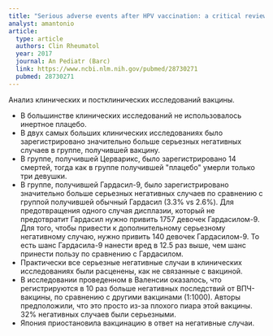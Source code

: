 ```yaml
---
title: "Serious adverse events after HPV vaccination: a critical review of randomized trials and post-marketing case series"
analyst: amantonio
article:
  type: article
  authors: Clin Rheumatol
  year: 2017
  journal: An Pediatr (Barc)
  link: https://www.ncbi.nlm.nih.gov/pubmed/28730271
  pubmed: 28730271
---
```


Анализ клинических и постклинических исследований вакцины.
- В большинстве клинических исследований не использовалось инертное плацебо.
- В двух самых больших клинических исследованиях было зарегистрировано значительно больше серьезных негативных случаев в группе, получившей вакцину.
- В группе, получившей Церварикс, было зарегистрировано 14 смертей, тогда как в группе получившей "плацебо" умерли только три девушки.
- В группе, получившей Гардасил-9, было зарегистрировано значительно больше серьезных негативных случаев по сравнению с группой получившей обычный Гардасил (3.3% vs 2.6%).
Для предотвращения одного случая дисплазии, который не предотвратит Гардасил нужно привить 1757 девочек Гардасилом-9. Для того, чтобы привести к дополнительному серьезному негативному случаю, нужно привить 140 девочек Гардасилом-9. То есть шанс Гардасила-9 нанести вред в 12.5 раз выше, чем шанс принести пользу по сравнению с Гардасилом.
- Практически все серьезные негативные случаи в клинических исследованиях были расценены, как не связанные с вакциной.
- В исследовании проведенном в Валенсии оказалось, что регистрируются в 10 раз больше негативных последствий от ВПЧ-вакцины, по сравнению с другими вакцинами (1:1000). Авторы предположили, что это просто из-за плохого пиара этой вакцины. 32% негативных случаев были серьезными.
- Япония приостановила вакцинацию в ответ на негативные случаи.

